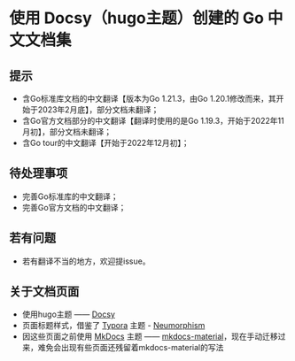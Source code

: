 # 使用 Docsy（hugo主题）创建的 Go 中文文档集 

## 提示
- 含Go标准库文档的中文翻译【版本为Go 1.21.3，由Go 1.20.1修改而来，其开始于2023年2月底】，部分文档未翻译；
- 含Go官方文档部分的中文翻译【翻译时使用的是Go 1.19.3，开始于2022年11月初】，部分文档未翻译；
- 含Go tour的中文翻译【开始于2022年12月初】；

## 待处理事项
- 完善Go标准库的中文翻译；
- 完善Go官方文档的中文翻译；

## 若有问题
- 若有翻译不当的地方，欢迎提issue。

## 关于文档页面
- 使用hugo主题 —— [Docsy](https://github.com/google/docsy)
- 页面标题样式，借鉴了 [Typora](https://typora.io/) 主题 - [Neumorphism](https://github.com/Soanguy/Typora-Theme-Neumorphism)
- 因这些页面之前使用 [MkDocs](https://www.mkdocs.org/) 主题 —— [mkdocs-material](https://github.com/squidfunk/mkdocs-material)，现在手动迁移过来，难免会出现有些页面还残留着mkdocs-material的写法
